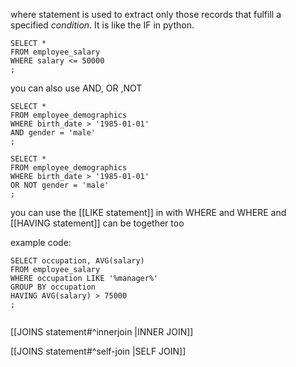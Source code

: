 where statement  is used to extract only those records that fulfill a specified _condition_. It is like the IF in python.

```
SELECT *
FROM employee_salary
WHERE salary <= 50000
;

```

you can also use AND, OR ,NOT

```
SELECT *
FROM employee_demographics
WHERE birth_date > '1985-01-01'
AND gender = 'male'
;

SELECT *
FROM employee_demographics
WHERE birth_date > '1985-01-01'
OR NOT gender = 'male'
;
```


you can use the [[LIKE statement]] in with WHERE
and WHERE and [[HAVING statement]] can be together too

example code:
```
SELECT occupation, AVG(salary)
FROM employee_salary
WHERE occupation LIKE '%manager%'
GROUP BY occupation
HAVING AVG(salary) > 75000
;
 
```


[[JOINS statement#^innerjoin |INNER JOIN]]

[[JOINS statement#^self-join |SELF JOIN]]
